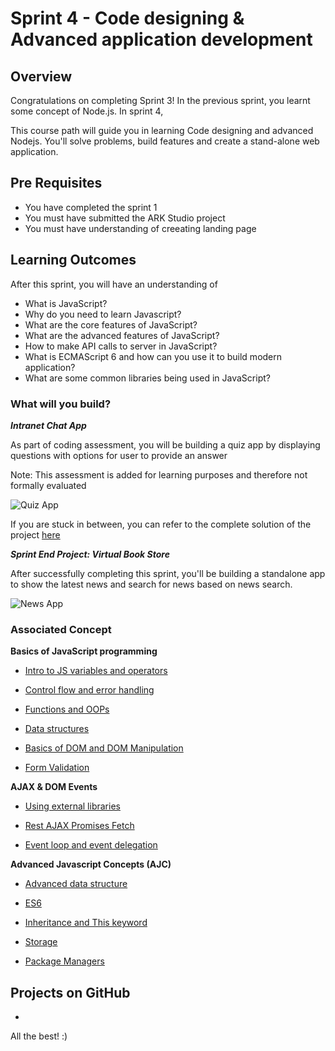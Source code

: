 
# Sprint 4 - Code designing & Advanced application development


## Overview

Congratulations on completing Sprint 3! In the previous sprint, you learnt some concept of Node.js. In sprint 4, 

This course path will guide you in learning Code designing and advanced Nodejs. You'll solve problems, build features and create a stand-alone web application.

## Pre Requisites

- You have completed the sprint 1
- You must have submitted the ARK Studio project
- You must have understanding of creeating landing page



## Learning Outcomes

After this sprint, you will have an understanding of

- What is JavaScript?
- Why do you need to learn Javascript?
- What are the core features of JavaScript?
- What are the advanced features of JavaScript?
- How to make API calls to server in JavaScript?
- What is ECMAScript 6 and how can you use it to build modern application?
- What are some common libraries being used in JavaScript?

### What will you build?

***Intranet Chat App***

As part of coding assessment, you will be building a quiz app by displaying questions with options for user to provide an answer

Note: This assessment is added for learning purposes and therefore not formally evaluated

![Quiz App](https://github.com/greyatom-school/the-minerva-project/raw/master/FEWD/sprint_3/3.%20Advance%20Javascript%20concepts/storage/quiz.png)

If you are stuck in between, you can refer to the complete solution of the project [here](https://drive.google.com/file/d/1hUn72omMXAbkNv6VkNsCS_uxnlOJjxmZ/view?usp=sharing)

***Sprint End Project: Virtual Book Store***

After successfully completing this sprint, you'll be building a standalone app to show the latest news and search for news based on news search.



![News App](https://github.com/greyatom-school/the-minerva-project/raw/master/FEWD/sprint_3/project/news_aggregator.png)

### Associated Concept

**Basics of JavaScript programming**

- [Intro to JS variables and operators](https://raw.githubusercontent.com/greyatom-school/the-minerva-project/master/FEWD/sprint_3/1.Basics%20of%20Javascript%20programming/1.1%20-%20Intro_to_js_variables_and_operators.md)

- [Control flow and error handling](https://raw.githubusercontent.com/greyatom-school/the-minerva-project/master/FEWD/sprint_3/1.Basics%20of%20Javascript%20programming/1.2%20-%20Control_flow_and_error_handling%20.md)
- [Functions and OOPs](https://raw.githubusercontent.com/greyatom-school/the-minerva-project/master/FEWD/sprint_3/1.Basics%20of%20Javascript%20programming/1.3%20-%20Functions_and_oop.md)
- [Data structures](https://raw.githubusercontent.com/greyatom-school/the-minerva-project/master/FEWD/sprint_3/1.Basics%20of%20Javascript%20programming/1.4%20-%20Data_structures.md)
- [Basics of DOM and DOM Manipulation](https://raw.githubusercontent.com/greyatom-school/the-minerva-project/master/FEWD/sprint_3/1.Basics%20of%20Javascript%20programming/1.5%20-%20Basics_of_dom_dom_manipulation_and_debugging.md)
- [Form Validation](https://raw.githubusercontent.com/greyatom-school/the-minerva-project/master/FEWD/sprint_3/1.Basics%20of%20Javascript%20programming/1.6%20-%20Form_validation.md)

**AJAX & DOM Events**

- [Using external libraries](https://raw.githubusercontent.com/greyatom-school/the-minerva-project/master/FEWD/sprint_3/2.%20Ajax%20and%20DOM%20Events/2.1%20-%20Using_external_libraries.md)

- [Rest AJAX Promises Fetch](https://raw.githubusercontent.com/greyatom-school/the-minerva-project/master/FEWD/sprint_3/2.%20Ajax%20and%20DOM%20Events/2.2%20-%20REST_AJAX_Promises_Fetch.md)

- [Event loop and event delegation](https://raw.githubusercontent.com/greyatom-school/the-minerva-project/master/FEWD/sprint_3/2.%20Ajax%20and%20DOM%20Events/2.3%20-%20Event_loop_and_event_delegation.md)

**Advanced Javascript Concepts (AJC)**

- [Advanced data structure](https://raw.githubusercontent.com/greyatom-school/the-minerva-project/master/FEWD/sprint_3/3.%20Advance%20Javascript%20concepts/3.1%20-%20Advanced_data_structure.md)

- [ES6](https://raw.githubusercontent.com/greyatom-school/the-minerva-project/master/FEWD/sprint_3/3.%20Advance%20Javascript%20concepts/3.2%20-%20ES6.md)
- [Inheritance and This keyword](https://raw.githubusercontent.com/greyatom-school/the-minerva-project/master/FEWD/sprint_3/3.%20Advance%20Javascript%20concepts/3.3%20-%20Inheritance_and_this_keyword%20.md)
- [Storage](https://raw.githubusercontent.com/greyatom-school/the-minerva-project/master/FEWD/sprint_3/3.%20Advance%20Javascript%20concepts/3.4%20-%20Storage.md)
- [Package Managers](https://raw.githubusercontent.com/greyatom-school/the-minerva-project/master/FEWD/sprint_3/3.%20Advance%20Javascript%20concepts/3.5%20-%20Package_managers.md)


## Projects on GitHub

-

All the best! :)